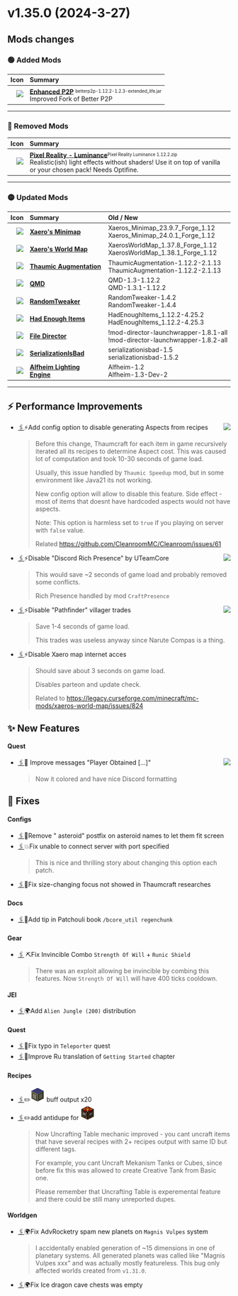 # v1.35.0 (2024-3-27)
## Mods changes
### 🟢 Added Mods

Icon | Summary
----:|:-------
<img src="https://media.forgecdn.net/avatars/thumbnails/837/293/30/30/638230425147423727.png"            > |                           [**Enhanced P2P**](https://www.curseforge.com/minecraft/mc-mods/enhancedp2p)                  <sup><sub>betterp2p-1.12.2-1.2.3-extended_life.jar         </sub></sup><br>Improved Fork of Better P2P
-----------


### 🔴 Removed Mods

Icon | Summary
----:|:-------
<img src="https://media.forgecdn.net/avatars/thumbnails/64/742/30/30/636155881760450813.png"             > |              [**Pixel Reality - Luminance**](https://www.curseforge.com/minecraft/texture-packs/pixel-reality-luminance)<sup><sub>Pixel Reality Luminance 1.12.2.zip               </sub></sup><br>Realistic(ish) light effects without shaders! Use it on top of vanilla or your chosen pack! Needs Optifine.
-----------

### 🟡 Updated Mods

Icon | Summary | Old / New
----:|:--------|:---------
<img src="https://media.forgecdn.net/avatars/thumbnails/92/854/30/30/636258666554688823.png"             > |                        [**Xaero's Minimap**](https://www.curseforge.com/minecraft/mc-mods/xaeros-minimap)              | <nobr>Xaeros_Minimap_23.9.7_Forge_1.12</nobr><br><nobr>Xaeros_Minimap_24.0.1_Forge_1.12</nobr>
<img src="https://media.forgecdn.net/avatars/thumbnails/196/654/30/30/636886857118683130.png"            > |                      [**Xaero's World Map**](https://www.curseforge.com/minecraft/mc-mods/xaeros-world-map)            | <nobr>XaerosWorldMap_1.37.8_Forge_1.12</nobr><br><nobr>XaerosWorldMap_1.38.1_Forge_1.12</nobr>
<img src="https://media.forgecdn.net/avatars/thumbnails/289/63/30/30/637313892155541419.png"             > |                   [**Thaumic Augmentation**](https://www.curseforge.com/minecraft/mc-mods/thaumic-augmentation)        | <nobr>ThaumicAugmentation-1.12.2-2.1.13</nobr><br><nobr>ThaumicAugmentation-1.12.2-2.1.13</nobr>
<img src="https://media.forgecdn.net/avatars/thumbnails/248/435/30/30/637168261428598002.png"            > |                                    [**QMD**](https://www.curseforge.com/minecraft/mc-mods/qmd)                         | <nobr>QMD-1.3-1.12.2</nobr><br><nobr>QMD-1.3.1-1.12.2</nobr>
<img src="https://media.forgecdn.net/avatars/thumbnails/417/700/30/30/637642020488223140.png"            > |                          [**RandomTweaker**](https://www.curseforge.com/minecraft/mc-mods/randomtweaker)               | <nobr>RandomTweaker-1.4.2</nobr><br><nobr>RandomTweaker-1.4.4</nobr>
<img src="https://media.forgecdn.net/avatars/thumbnails/468/506/30/30/637752171904887013.jpeg"           > |                       [**Had Enough Items**](https://www.curseforge.com/minecraft/mc-mods/had-enough-items)            | <nobr>HadEnoughItems_1.12.2-4.25.2</nobr><br><nobr>HadEnoughItems_1.12.2-4.25.3</nobr>
<img src="https://media.forgecdn.net/avatars/thumbnails/799/137/30/30/638161375230095246.png"            > |                          [**File Director**](https://www.curseforge.com/minecraft/mc-mods/filedirector)                | <nobr>!mod-director-launchwrapper-1.8.1-all</nobr><br><nobr>!mod-director-launchwrapper-1.8.2-all</nobr>
<img src="https://media.forgecdn.net/avatars/thumbnails/858/79/30/30/638263153200073671.png"             > |                     [**SerializationIsBad**](https://www.curseforge.com/minecraft/mc-mods/serializationisbad)          | <nobr>serializationisbad-1.5</nobr><br><nobr>serializationisbad-1.5.2</nobr>
<img src="https://media.forgecdn.net/avatars/thumbnails/874/755/30/30/638296262646953159.png"            > |                [**Alfheim Lighting Engine**](https://www.curseforge.com/minecraft/mc-mods/alfheim-lighting-engine)     | <nobr>Alfheim-1.2</nobr><br><nobr>Alfheim-1.3-Dev-2</nobr>
-----------

## ⚡ Performance Improvements

* <img src="https://i.imgur.com/fIRFwLz.png" align=right> [🖇](https://github.com/Krutoy242/Enigmatica2Expert-Extended/commit/f17bc7462d9c900b2e9000d52a26c8ca2be709ab)⚡Add config option to disable generating Aspects from recipes
  > Before this change, Thaumcraft for each item in game recursively iterated all its recipes to determine Aspect cost. This was caused lot of computation and took 10-30 seconds of game load.
  > 
  > Usually, this issue handled by `Thaumic Speedup` mod, but in some environment like Java21 its not working.
  > 
  > New config option will allow to disable this feature.
  > Side effect - most of items that doesnt have hardcoded aspects would not have aspects.
  > 
  > Note:
  > This option is harmless set to `true` if you playing on server with `false` value.
  > 
  > Related https://github.com/CleanroomMC/Cleanroom/issues/61
* <img src="https://i.imgur.com/kSR7WHw.png" align=right> [🖇](https://github.com/Krutoy242/Enigmatica2Expert-Extended/commit/7be36dafd15dd4a7d4de4e7b87919b4ffb78c0ab)⚡Disable "Discord Rich Presence" by UTeamCore
  > This would save ~2 seconds of game load and probably removed some conflicts.
  > 
  > Rich Presence handled by mod `CraftPresence`
* <img src="https://i.imgur.com/oJL6CZr.png" align=right> [🖇](https://github.com/Krutoy242/Enigmatica2Expert-Extended/commit/c991ed9cf3722556825a654469f6dbfe7ccca21f)⚡Disable "Pathfinder" villager trades
  > Save 1-4 seconds of game load.
  > 
  > This trades was useless anyway since Narute Compas is a thing.
* [🖇](https://github.com/Krutoy242/Enigmatica2Expert-Extended/commit/da1d943bc4e16a57606c04717a87fa1077b39237)⚡Disable Xaero map internet acces
  > Should save about 3 seconds on game load.
  > 
  > Disables parteon and update check.
  > 
  > Related to https://legacy.curseforge.com/minecraft/mc-mods/xaeros-world-map/issues/824

## ✨ New Features


#### Quest

* <img src="https://i.imgur.com/Dj3EfDu.png" align=right> [🖇](https://github.com/Krutoy242/Enigmatica2Expert-Extended/commit/64f4a167238413aff042f0232eb989304c60d6e2)📖 Improve messages "Player Obtained [...]"
  > Now it colored and have nice Discord formatting

## 🐛 Fixes


#### Configs

* [🖇](https://github.com/Krutoy242/Enigmatica2Expert-Extended/commit/6765b7f7c2990cd5d9f5f0638b4eb55c09c2a063)🌠Remove " asteroid" postfix on asteroid names to let them fit screen
* [🖇](https://github.com/Krutoy242/Enigmatica2Expert-Extended/commit/3489fd7a0f1b56baa53cdce227ead882a359a27e)💥Fix unable to connect server with port specified
  > This is nice and thrilling story about changing this option each patch.
* [🖇](https://github.com/Krutoy242/Enigmatica2Expert-Extended/commit/36d4aebed9b130c71f4417e1239f963d9db22bba)🦯Fix size-changing focus not showed in Thaumcraft researches

#### Docs

* [🖇](https://github.com/Krutoy242/Enigmatica2Expert-Extended/commit/ab136fef1fce96a2dfe90f5b4fd875642adc10bf)📝Add tip in Patchouli book `/bcore_util regenchunk`

#### Gear

* [🖇](https://github.com/Krutoy242/Enigmatica2Expert-Extended/commit/49021a0292f5c0673563aedf0142ca433c915e68) ⛏️Fix Invincible Combo `Strength Of Will` + `Runic Shield`
  > There was an exploit allowing be invincible by combing this features. Now `Strength Of Will` will have 400 ticks cooldown.

#### JEI

* [🖇](https://github.com/Krutoy242/Enigmatica2Expert-Extended/commit/b291bc994342d77aae78baa796fbce85b3608233)🌍Add `Alien Jungle (200)` distribution

#### Quest

* [🖇](https://github.com/Krutoy242/Enigmatica2Expert-Extended/commit/124e1dd28d6e49c22f34bda57ec7c306ca15d9ef)📖Fix typo in `Teleporter` quest
* [🖇](https://github.com/Krutoy242/Enigmatica2Expert-Extended/commit/8ce132b7c1c520a3c79fdd9448a52af9cd060b93)📖Improve Ru translation of `Getting Started` chapter

#### Recipes

* [🖇](https://github.com/Krutoy242/Enigmatica2Expert-Extended/commit/89be061867c4c589cb09c88833a7de0963adc759)✏️![](https://github.com/Krutoy242/mc-icons/raw/master/i/advancedrocketry/microwavereciever__0.png "Microwave Receiver") buff output x20
* [🖇](https://github.com/Krutoy242/Enigmatica2Expert-Extended/commit/bdd2c4e4120f5e6040d4e308721ef1e1b4384485)✏️add antidupe for ![](https://github.com/Krutoy242/mc-icons/raw/master/i/twilightforest/uncrafting_table__0.png "Uncrafting Table")
  > Now Uncrafting Table mechanic improved - you cant uncraft items that have several recipes with 2+ recipes output with same ID but different tags.
  > 
  > For example, you cant Uncraft Mekanism Tanks or Cubes, since before fix this was allowed to create Creative Tank from Basic one.
  > 
  > Please remember that Uncrafting Table is experemental feature and there could be still many unreported dupes.

#### Worldgen

* [🖇](https://github.com/Krutoy242/Enigmatica2Expert-Extended/commit/d06bd03177ad83c4d1a1892415ec984603eac986)🌍Fix AdvRocketry spam new planets on `Magnis Vulpes` system
  > I accidentally enabled generation of ~15 dimensions in one of planetary systems. All generated planets was called like "Magnis Vulpes xxx" and was actually mostly featureless. This bug only affected worlds created from `v1.31.0`.
* [🖇](https://github.com/Krutoy242/Enigmatica2Expert-Extended/commit/d9680cccd05dd0d463ffed5a9cda0b3e63202cfa)🌍Fix Ice dragon cave chests was empty



